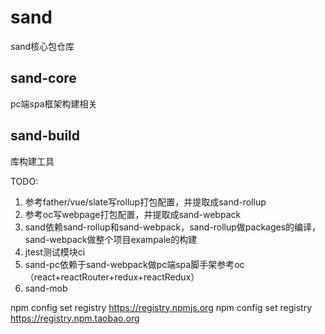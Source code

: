 # sand
sand核心包仓库
## sand-core
pc端spa框架构建相关
## sand-build
库构建工具

TODO:
1. 参考father/vue/slate写rollup打包配置，并提取成sand-rollup
2. 参考oc写webpage打包配置，并提取成sand-webpack
3. sand依赖sand-rollup和sand-webpack，sand-rollup做packages的编译，sand-webpack做整个项目exampale的构建
4. jtest测试模块ci
5. sand-pc依赖于sand-webpack做pc端spa脚手架参考oc（react+reactRouter+redux+reactRedux）
6. sand-mob

npm config set registry https://registry.npmjs.org
npm config set registry https://registry.npm.taobao.org
